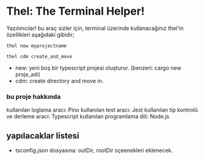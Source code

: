 # Thel: The Terminal Helper!

Yazılımcılar! bu araç sizler için, terminal üzerinde kullanacağınız thel'in özellikleri aşağıdaki gibidir;


```shell
thel new myprojectname
```

```shell
thel cdm create_and_move
```
- new: yeni boş bir typescript projesi oluşturur. (benzeri: cargo new proje_adi)
- cdm: create directory and move in.

### bu proje hakkında

kullanılan loglama aracı: Pino
kullanılan test aracı: Jest
kullanılan tip kontrolü ve derleme aracı: Typescript
kullanılan programlama dili: Node.js

## yapılacaklar listesi

- tsconfig.json dosyasına: outDir, rootDir sçeenekleri eklenecek.